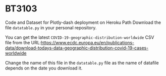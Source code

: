 # BT3103

Code and Dataset for Plotly-dash deployment on Heroku Path
Download the file `datatable.py` in your personal repository.

You can get the latest `COVID-19-geographic-distribution-worldwide` CSV file from the URL:https://www.ecdc.europa.eu/en/publications-data/download-todays-data-geographic-distribution-covid-19-cases-worldwide

Change the name of this file in the `datatable.py` file as the name of datafile depends on the date you download it.
